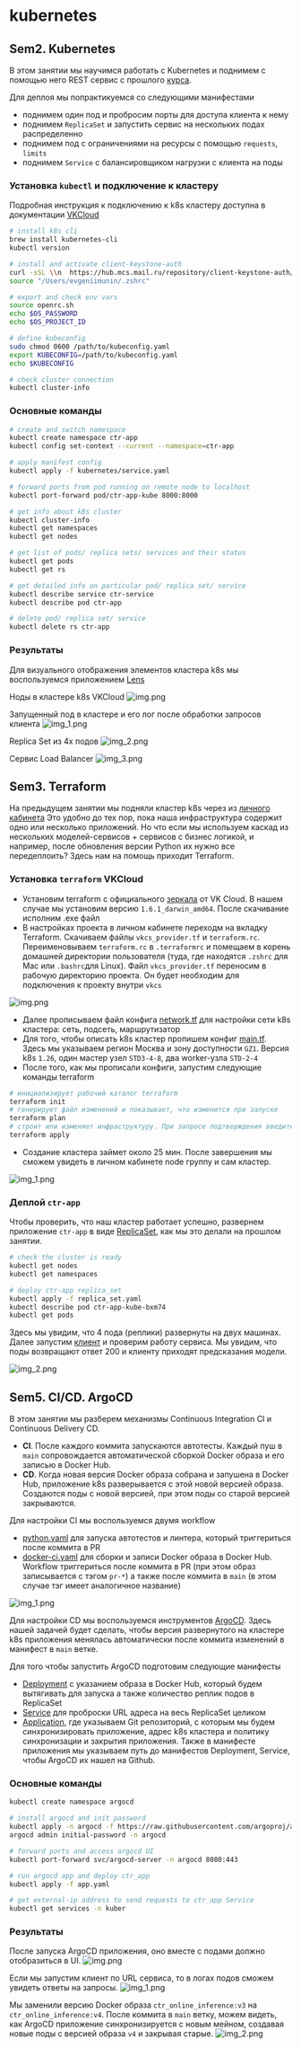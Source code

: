 # kubernetes


## Sem2. Kubernetes

В этом занятии мы научимся работать с Kubernetes и поднимем с помощью него REST 
сервис с прошлого [курса](https://github.com/EvgeniiMunin/ctr_project).

Для деплоя мы попрактикуемся со следующими манифестами
- поднимем один под и пробросим порты для доступа клиента к нему
- поднимем `ReplicaSet` и запустить сервис на нескольких подах распределенно
- поднимем под с ограничениями на ресурсы с помощью `requests`, `limits`
- поднимем `Service` с балансировщиком нагрузки с клиента на поды

### Установка `kubectl` и подключение к кластеру
Подробная инструкция к подключению к k8s кластеру доступна в документации [VKCloud](https://cloud.vk.com/docs/base/k8s/connect/kubectl#9959-tabpanel-0)

```bash
# install k8s cli
brew install kubernetes-cli
kubectl version

# install and activate client-keystone-auth
curl -sSL \\n  https://hub.mcs.mail.ru/repository/client-keystone-auth/latest/linux/client-install.sh \\n| bash
source "/Users/evgeniimunin/.zshrc"

# export and check env vars
source openrc.sh
echo $OS_PASSWORD
echo $OS_PROJECT_ID

# define kubeconfig
sudo chmod 0600 /path/to/kubeconfig.yaml
export KUBECONFIG=/path/to/kubeconfig.yaml
echo $KUBECONFIG

# check cluster connection
kubectl cluster-info
```

### Основные команды

```bash
# create and switch namespace
kubectl create namespace ctr-app
kubectl config set-context --current --namespace=ctr-app

# apply manifest config
kubectl apply -f kubernetes/service.yaml

# forward ports from pod running on remote node to localhost
kubectl port-forward pod/ctr-app-kube 8000:8000

# get info about k8s cluster
kubectl cluster-info
kubectl get namespaces
kubectl get nodes

# get list of pods/ replica sets/ services and their status
kubectl get pods
kubectl get rs

# get detailed info on particular pod/ replica set/ service
kubectl describe service ctr-service
kubectl describe pod ctr-app

# delete pod/ replica set/ service
kubectl delete rs ctr-app

```

### Результаты

Для визуального отображения элементов кластера k8s мы воспользуемся приложением [Lens](https://k8slens.dev/)

Ноды в кластере k8s VKCloud
![img.png](imgs/img.png)

Запущенный под в кластере и его лог после обработки запросов клиента
![img_1.png](imgs/img_1.png)

Replica Set из 4х подов
![img_2.png](imgs/img_2.png)

Сервис Load Balancer
![img_3.png](imgs/img_3.png)



## Sem3. Terraform
На предыдущем занятии мы подняли кластер k8s через из [личного кабинета](https://cloud.vk.com/docs/ru/base/k8s/operations/create-cluster/create-webui)
Это удобно до тех пор, пока наша инфраструктура содержит одно или несколько приложений. 
Но что если мы используем каскад из нескольких моделей-сервисов + сервисов с бизнес логикой, и например, 
после обновления версии Python их нужно все передеплоить? Здесь нам на помощь приходит Terraform.


### Установка `terraform` VKCloud 
- Установим terraform c официального [зеркала](https://hashicorp-releases.mcs.mail.ru/terraform/1.6.1/) от VK Cloud. 
В нашем случае мы установим версию `1.6.1_darwin_amd64`. После скачивание исполним .exe файл
- В настройках проекта в личном кабинете переходм на вкладку Terraform.
Скачиваем файлы `vkcs_provider.tf` и `terraform.rc`. Переименовываем `terraform.rc` в `.terraformrc` 
и помещаем в корень домашней директории пользователя (туда, где находятся `.zshrc` для Mac или `.bashrc`для Linux).
Файл `vkcs_provider.tf` переносим в рабочую директорию проекта. Он будет необходим для подключения к проекту внутри `vkcs`

![img.png](imgs/img_tf.png)

- Далее прописываем файл конфига [network.tf](https://github.com/EvgeniiMunin/ctr_project_part2/blob/main/terraform/network.tf) для настройки сети k8s кластера: сеть, подсеть, маршрутизатор
- Для того, чтобы описать k8s кластер пропишем конфиг [main.tf](https://github.com/EvgeniiMunin/ctr_project_part2/blob/main/terraform/main.tf).
Здесь мы указываем регион Москва и зону доступности `GZ1`. Версия k8s `1.26`, один мастер узел `STD3-4-8`, два worker-узла `STD-2-4`
- После того, как мы прописали конфиги, запустим следующие команды terraform

```bash
# инициализирует рабочий каталог terraform
terraform init
# генерирует файл изменений и показывает, что изменится при запуске
terraform plan
# строит или изменяет инфраструктуру. При запросе подтверждения введите yes
terraform apply 
```

- Создание кластера займет около 25 мин. После завершения мы сможем увидеть в личном кабинете node группу и сам кластер.

![img_1.png](imgs/img_1_tf.png)


### Деплой `ctr-app`
Чтобы проверить, что наш кластер работает успешно, развернем приложение `ctr-app` в виде [ReplicaSet](https://github.com/EvgeniiMunin/ctr_project_part2/blob/main/kubernetes/replica_set.yaml), как мы это делали на прошлом занятии.

```bash
# check the cluster is ready
kubectl get nodes
kubectl get namespaces

# deploy ctr-app replica_set
kubectl apply -f replica_set.yaml
kubectl describe pod ctr-app-kube-bxm74
kubectl get pods
```

Здесь мы увидим, что 4 пода (реплики) развернуты на двух машинах. Далее запустим [клиент](https://github.com/EvgeniiMunin/ctr_project_part2/blob/main/online_inference/make_request.py)
и проверим работу сервиса. Мы увидим, что поды возвращают ответ 200 и клиенту приходят предсказания модели.

![img_2.png](imgs/img_2_tf.png)


## Sem5. CI/CD. ArgoCD
В этом занятии мы разберем механизмы Continuous Integration CI и Continuous Delivery CD.
- **CI**. После каждого коммита запускаются автотесты. 
Каждый пуш в `main` сопровождается автоматической сборкой Docker образа и его записью в Docker Hub.
- **CD**. Когда новая версия Docker образа собрана и запушена в Docker Hub,
приложение k8s разверывается с этой новой версией образа. 
Создаются поды с новой версией, при этом поды со старой версией закрываются.

Для настройки CI мы воспользуемся двумя workflow
- [python.yaml](https://github.com/EvgeniiMunin/ctr_project/blob/main/.github/workflows/python-package-conda.yml) 
для запуска автотестов и линтера, который триггериться после коммита в PR
- [docker-ci.yaml](https://github.com/EvgeniiMunin/ctr_project/blob/main/.github/workflows/docker-ci.yml)
для сборки и записи Docker образа в Docker Hub. Workflow триггериться после коммита в PR (при этом образ записывается с тэгом `pr-*`)
а также после коммита в `main` (в этом случае тэг имеет аналогичное название)

![img_1.png](imgs/img_1_ci.png)

Для настройки CD мы воспользуемся инструментов [ArgoCD](https://argo-cd.readthedocs.io/en/stable/).
Здесь нашей задачей будет сделать, чтобы версия развернутого на кластере k8s приложения менялась
автоматически после коммита изменений в манифест в `main` ветке.

Для того чтобы запустить ArgoCD подготовим следующие манифесты

- [Deployment](https://github.com/EvgeniiMunin/ctr_project_part2/blob/main/argocd/app/deploy_manifest.yaml) c указанием образа в Docker Hub, который будем вытягивать для запуска
а также количество реплик подов в ReplicaSet
- [Service](https://github.com/EvgeniiMunin/ctr_project_part2/blob/main/argocd/app/service.yaml) для проброски URL адреса на весь ReplicaSet целиком
- [Application](https://github.com/EvgeniiMunin/ctr_project_part2/blob/main/argocd/app.yaml), где указываем Git репозиторий, с которым мы будем синхронизировать приложение,
адрес k8s кластера и политику синхронизации и закрытия приложения.
Также в манифесте приложения мы указываем путь до манифестов Deployment, Service, чтобы ArgoCD их нашел на Github.

### Основные команды

```bash
kubectl create namespace argocd

# install argocd and init password
kubectl apply -n argocd -f https://raw.githubusercontent.com/argoproj/argo-cd/stable/manifests/install.yaml
argocd admin initial-password -n argocd

# forward ports and access argocd UI
kubectl port-forward svc/argocd-server -n argocd 8080:443

# run argocd app and deploy ctr_app
kubectl apply -f app.yaml 

# get external-ip address to send requests to ctr_app Service
kubectl get services -n kuber
```

### Результаты

После запуска ArgoCD приложения, оно вместе с подами должно отобразиться в UI.
![img.png](imgs/img_argocd.png)

Если мы запустим клиент по URL сервиса, то в логах подов сможем увидеть ответы на запросы.
![img_1.png](imgs/img_argocd_1.png)

Мы заменили версию Docker образа `ctr_online_inference:v3` на `ctr_online_inference:v4`. 
После коммита в `main` ветку, можем видеть, как ArgoCD приложение синхронизируется с новым мейном,
создавая новые поды с версией образа `v4` и закрывая старые.
![img_2.png](imgs/img_argocd_2.png)